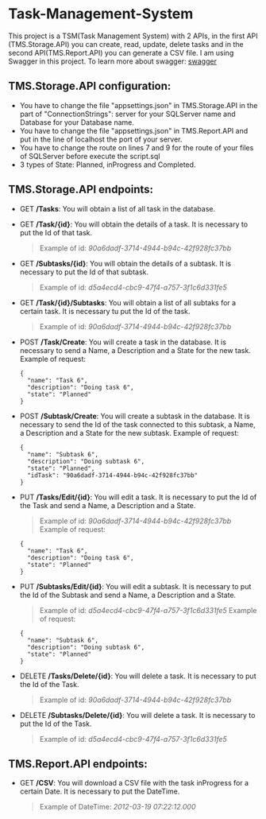 # Task-Management-System
This project is a TSM(Task Management System) with 2 APIs, in the first API (TMS.Storage.API) you can create, read, update, delete tasks and in the second API(TMS.Report.API) you can generate a CSV file.
I am using Swagger in this project. To learn more about swagger: [swagger](https://swagger.io/)

## TMS.Storage.API configuration:
- You have to change the file "appsettings.json" in TMS.Storage.API in the part of "ConnectionStrings": server for your SQLServer name and Database for your Database name.
- You have to change the file "appsettings.json" in TMS.Report.API and put in the line of localhost the port of your server. 
- You have to change the route on lines 7 and 9 for the route of your files of SQLServer before execute the script.sql
- 3 types of State: Planned, inProgress and Completed.

## TMS.Storage.API endpoints:
- GET **/Tasks**: You will obtain a list of all task in the database.

- GET **/Task/{id}**: You will obtain the details of a task. It is necessary to put the Id of that task.
    >Example of id: *90a6dadf-3714-4944-b94c-42f928fc37bb*
    
- GET **/Subtasks/{id}**: You will obtain the details of a subtask. It is necessary to put the Id of that subtask.
    >Example of id: *d5a4ecd4-cbc9-47f4-a757-3f1c6d331fe5*
    
- GET **/Task/{id}/Subtasks**: You will obtain a list of all subtaks for a certain task. It is necessary tu put the Id of the task.
    >Example of id: *90a6dadf-3714-4944-b94c-42f928fc37bb*
    
- POST **/Task/Create**: You will create a task in the database. It is necessary to send a Name, a Description and a State for the new task.
    Example of request: 
    ```
    {
      "name": "Task 6",
      "description": "Doing task 6",
      "state": "Planned"
    }
    ```
- POST **/Subtask/Create**: You will create a subtask in the database. It is necessary to send the Id of the task connected to this subtask, a Name, a Description and a State for the new subtask.
    Example of request: 
    ```
    {
      "name": "Subtask 6",
      "description": "Doing subtask 6",
      "state": "Planned",
      "idTask": "90a6dadf-3714-4944-b94c-42f928fc37bb"
    }
     ```
- PUT **/Tasks/Edit/{id}**: You will edit a task. It is necessary to put the Id of the Task and send a Name, a Description and a State.
    >Example of id: *90a6dadf-3714-4944-b94c-42f928fc37bb*
    Example of request: 
    ```
    {
      "name": "Task 6",
      "description": "Doing task 6",
      "state": "Planned"
    }
    ```
- PUT **/Subtasks/Edit/{id}**: You will edit a subtask. It is necessary to put the Id of the Subtask and send a Name, a Description and a State.
    >Example of id: *d5a4ecd4-cbc9-47f4-a757-3f1c6d331fe5*
    Example of request: 
    ```
    {
      "name": "Subtask 6",
      "description": "Doing subtask 6",
      "state": "Planned"
    }
    ```
- DELETE **/Tasks/Delete/{id}**: You will delete a task. It is necessary to put the Id of the Task.
    >Example of id: *90a6dadf-3714-4944-b94c-42f928fc37bb*
    
- DELETE **/Subtasks/Delete/{id}**: You will delete a task. It is necessary to put the Id of the Task.
    >Example of id: *d5a4ecd4-cbc9-47f4-a757-3f1c6d331fe5*

## TMS.Report.API endpoints:
- GET **/CSV**: You will download a CSV file with the task inProgress for a certain Date. It is necessary to put the DateTime.
    >Example of DateTime: *2012-03-19 07:22:12.000*

